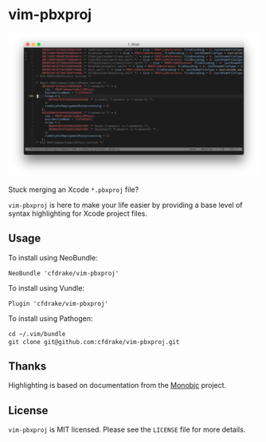 # vim-pbxproj

![](https://github.com/cfdrake/vim-pbxproj/raw/master/assets/vim-pbxproj.png)

Stuck merging an Xcode `*.pbxproj` file?

`vim-pbxproj` is here to make your life easier by providing a base level of syntax highlighting for Xcode project files.

## Usage

To install using NeoBundle:

    NeoBundle 'cfdrake/vim-pbxproj'

To install using Vundle:

    Plugin 'cfdrake/vim-pbxproj'

To install using Pathogen:

    cd ~/.vim/bundle
    git clone git@github.com:cfdrake/vim-pbxproj.git

## Thanks

Highlighting is based on documentation from the [Monobjc](http://www.monobjc.net/xcode-project-file-format.html) project.

## License

`vim-pbxproj` is MIT licensed. Please see the `LICENSE` file for more details.
